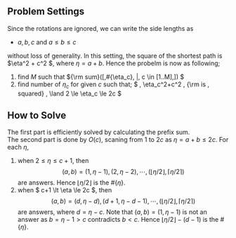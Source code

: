 ## Problem Settings
Since the rotations are ignored, we can write the side lengths as
* $a, b, c$ and $a \le b \le c$  

without loss of generality.
In this setting, the square of the shortest path is $\eta^2 + c^2 $, where $\eta = a + b$. Hence the probelm is now as following;
1. find $M$ such that ${\rm sum}([\,\#\{\eta_c\}\, |\, c \in [1..M]\,]) $
1. find number of $\eta_c$ for given $c$ such that; $ \, \eta_c^2+c^2 \, {\rm is \, squared} \, \land 2 \le \eta_c \le 2c $


## How to Solve
The first part is efficiently solved by calculating the prefix sum.  
The second part is done by $O(c)$, scaning from $1$ to $2c$ as $\eta = a + b \le 2c$. For each $\eta$,  
1. when $2 \le \eta \le c+1$, then
   $$ (a, b) = (1, \eta-1), (2, \eta-2), \cdots , (\lfloor\eta/2\rfloor, \lceil\eta/2\rceil) $$
   are answers. Hence $\lfloor\eta / 2\rfloor$ is the $\#\{\eta\}$.
1. when $ c+1 \lt \eta \le 2c $, then
   $$ (a, b) = (d, \eta-d), (d+1, \eta-d-1), \cdots , (\lfloor\eta/2\rfloor, \lceil\eta/2\rceil) $$
   are answers, where $d = \eta - c$. Note that $(a, b) = (1, \eta-1)$ is not an answer as $b = \eta - 1 \gt c$ contradicts $b \lt c$.
   Hence $\lfloor\eta/2\rfloor - (d - 1)$ is the $\#\{\eta\}$.